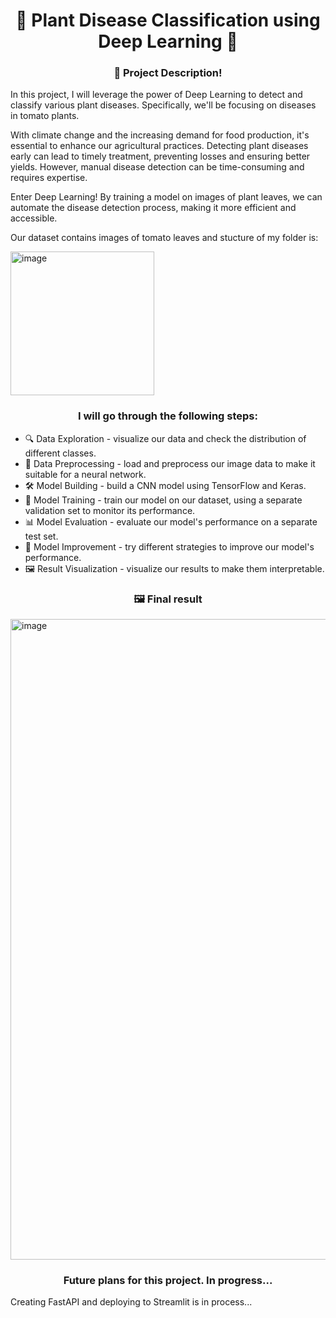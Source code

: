 <center>
<h1>🌱 Plant Disease Classification using Deep Learning 🍅</h1>
</center>

<div align="center">
<h3>🎯 Project Description!</h3>
</div>

In this project, I will leverage the power of Deep Learning to detect and classify various plant diseases. Specifically, we'll be focusing on diseases in tomato plants.

With climate change and the increasing demand for food production, it's essential to enhance our agricultural practices. Detecting plant diseases early can lead to timely treatment, preventing losses and ensuring better yields. However, manual disease detection can be time-consuming and requires expertise.

Enter Deep Learning! By training a model on images of plant leaves, we can automate the disease detection process, making it more efficient and accessible.

Our dataset contains images of tomato leaves and stucture of my folder is: 

<img width="230" alt="image" src="https://github.com/AnriiGegliuk/Plant_Disease_CNN/assets/120349975/8629ca02-c9c8-43c6-8653-0df2bf5e162a">

<div align="center">
<h3> I will go through the following steps:</h3>
</div>


* 🔍 Data Exploration - visualize our data and check the distribution of different classes.
* 🧹 Data Preprocessing - load and preprocess our image data to make it suitable for a neural network.
* 🛠 Model Building - build a CNN model using TensorFlow and Keras.
* 🎯 Model Training - train our model on our dataset, using a separate validation set to monitor its performance.
* 📊 Model Evaluation - evaluate our model's performance on a separate test set.
* 🔄 Model Improvement - try different strategies to improve our model's performance.
* 🖼️ Result Visualization - visualize our results to make them interpretable.




<div align="center">
<h3> 🖼️ Final result</h3>
</div>

<img width="1025" alt="image" src="https://github.com/AnriiGegliuk/Plant_Disease_CNN/assets/120349975/670b6122-756d-421c-af36-7f90fe9f3733">


<center>
<h3> Future plans for this project. In progress... </h3>
</center>

Creating FastAPI and deploying to Streamlit is in process...

